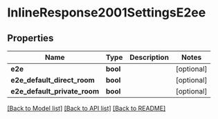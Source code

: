 # InlineResponse2001SettingsE2ee

## Properties
Name | Type | Description | Notes
------------ | ------------- | ------------- | -------------
**e2e** | **bool** |  | [optional] 
**e2e_default_direct_room** | **bool** |  | [optional] 
**e2e_default_private_room** | **bool** |  | [optional] 

[[Back to Model list]](../../README.md#documentation-for-models) [[Back to API list]](../../README.md#documentation-for-api-endpoints) [[Back to README]](../../README.md)

